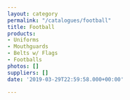 ```yaml
---
layout: category
permalink: "/catalogues/football"
title: Football
products:
- Uniforms
- Mouthguards
- Belts w/ Flags
- Footballs
photos: []
suppliers: []
date: '2019-03-29T22:59:58.000+00:00'

---
```

